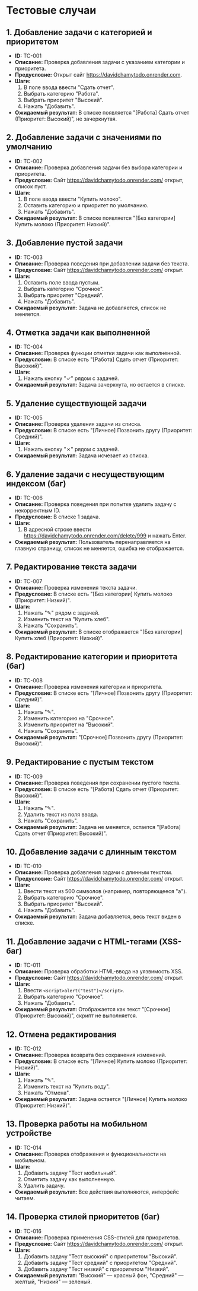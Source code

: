# Тестовые случаи

## 1. Добавление задачи с категорией и приоритетом
- **ID:** TC-001  
- **Описание:** Проверка добавления задачи с указанием категории и приоритета.  
- **Предусловие:** Открыт сайт https://davidchamytodo.onrender.com.  
- **Шаги:**  
  1. В поле ввода ввести "Сдать отчет".  
  2. Выбрать категорию "Работа".  
  3. Выбрать приоритет "Высокий".  
  4. Нажать "Добавить".  
- **Ожидаемый результат:** В списке появляется "[Работа] Сдать отчет (Приоритет: Высокий)", не зачеркнутая.

## 2. Добавление задачи с значениями по умолчанию
- **ID:** TC-002  
- **Описание:** Проверка добавления задачи без выбора категории и приоритета.  
- **Предусловие:** Сайт https://davidchamytodo.onrender.com/ открыт, список пуст.  
- **Шаги:**  
  1. В поле ввода ввести "Купить молоко".  
  2. Оставить категорию и приоритет по умолчанию.  
  3. Нажать "Добавить".  
- **Ожидаемый результат:** В списке появляется "[Без категории] Купить молоко (Приоритет: Низкий)".

## 3. Добавление пустой задачи
- **ID:** TC-003  
- **Описание:** Проверка поведения при добавлении задачи без текста.  
- **Предусловие:** Сайт https://davidchamytodo.onrender.com/ открыт.  
- **Шаги:**  
  1. Оставить поле ввода пустым.  
  2. Выбрать категорию "Срочное".  
  3. Выбрать приоритет "Средний".  
  4. Нажать "Добавить".  
- **Ожидаемый результат:** Задача не добавляется, список не меняется.

## 4. Отметка задачи как выполненной
- **ID:** TC-004  
- **Описание:** Проверка функции отметки задачи как выполненной.  
- **Предусловие:** В списке есть "[Работа] Сдать отчет (Приоритет: Высокий)".  
- **Шаги:**  
  1. Нажать кнопку "✓" рядом с задачей.  
- **Ожидаемый результат:** Задача зачеркнута, но остается в списке.

## 5. Удаление существующей задачи
- **ID:** TC-005  
- **Описание:** Проверка удаления задачи из списка.  
- **Предусловие:** В списке есть "[Личное] Позвонить другу (Приоритет: Средний)".  
- **Шаги:**  
  1. Нажать кнопку "✗" рядом с задачей.  
- **Ожидаемый результат:** Задача исчезает из списка.

## 6. Удаление задачи с несуществующим индексом (баг)
- **ID:** TC-006  
- **Описание:** Проверка поведения при попытке удалить задачу с некорректным ID.  
- **Предусловие:** В списке 1 задача.  
- **Шаги:**  
  1. В адресной строке ввести https://davidchamytodo.onrender.com/delete/999 и нажать Enter.  
- **Ожидаемый результат:** Пользователь перенаправляется на главную страницу, список не меняется, ошибка не отображается.

## 7. Редактирование текста задачи
- **ID:** TC-007  
- **Описание:** Проверка изменения текста задачи.  
- **Предусловие:** В списке есть "[Без категории] Купить молоко (Приоритет: Низкий)".  
- **Шаги:**  
  1. Нажать "✎" рядом с задачей.  
  2. Изменить текст на "Купить хлеб".  
  3. Нажать "Сохранить".  
- **Ожидаемый результат:** В списке отображается "[Без категории] Купить хлеб (Приоритет: Низкий)".

## 8. Редактирование категории и приоритета (баг)
- **ID:** TC-008  
- **Описание:** Проверка изменения категории и приоритета.  
- **Предусловие:** В списке есть "[Личное] Позвонить другу (Приоритет: Средний)".  
- **Шаги:**  
  1. Нажать "✎".  
  2. Изменить категорию на "Срочное".  
  3. Изменить приоритет на "Высокий".  
  4. Нажать "Сохранить".  
- **Ожидаемый результат:** "[Срочное] Позвонить другу (Приоритет: Высокий)".

## 9. Редактирование с пустым текстом
- **ID:** TC-009  
- **Описание:** Проверка поведения при сохранении пустого текста.  
- **Предусловие:** В списке есть "[Работа] Сдать отчет (Приоритет: Высокий)".  
- **Шаги:**  
  1. Нажать "✎".  
  2. Удалить текст из поля ввода.  
  3. Нажать "Сохранить".  
- **Ожидаемый результат:** Задача не меняется, остается "[Работа] Сдать отчет (Приоритет: Высокий)".

## 10. Добавление задачи с длинным текстом
- **ID:** TC-010  
- **Описание:** Проверка добавления задачи с длинным текстом.  
- **Предусловие:** Сайт https://davidchamytodo.onrender.com/ открыт.  
- **Шаги:**  
  1. Ввести текст из 500 символов (например, повторяющееся "a").  
  2. Выбрать категорию "Срочное".  
  3. Выбрать приоритет "Высокий".  
  4. Нажать "Добавить".  
- **Ожидаемый результат:** Задача добавляется, весь текст виден в списке.

## 11. Добавление задачи с HTML-тегами (XSS-баг)
- **ID:** TC-011  
- **Описание:** Проверка обработки HTML-ввода на уязвимость XSS.  
- **Предусловие:** Сайт https://davidchamytodo.onrender.com/ открыт.  
- **Шаги:**  
  1. Ввести `<script>alert("test")</script>`.  
  2. Выбрать категорию "Срочное".  
  3. Нажать "Добавить".  
- **Ожидаемый результат:** Отображается как текст "[Срочное] <script>alert("test")</script> (Приоритет: Высокий)", скрипт не выполняется.

## 12. Отмена редактирования
- **ID:** TC-012  
- **Описание:** Проверка возврата без сохранения изменений.  
- **Предусловие:** В списке есть "[Личное] Купить молоко (Приоритет: Низкий)".  
- **Шаги:**  
  1. Нажать "✎".  
  2. Изменить текст на "Купить воду".  
  3. Нажать "Отмена".  
- **Ожидаемый результат:** Задача остается "[Личное] Купить молоко (Приоритет: Низкий)".

## 13. Проверка работы на мобильном устройстве
- **ID:** TC-014  
- **Описание:** Проверка отображения и функциональности на мобильном.  
- **Шаги:**  
  1. Добавить задачу "Тест мобильный".  
  2. Отметить задачу как выполненную.  
  3. Удалить задачу.  
- **Ожидаемый результат:** Все действия выполняются, интерфейс читаем.

## 14. Проверка стилей приоритетов (баг)
- **ID:** TC-016  
- **Описание:** Проверка применения CSS-стилей для приоритетов.  
- **Предусловие:** Сайт https://davidchamytodo.onrender.com/ открыт.  
- **Шаги:**  
  1. Добавить задачу "Тест высокий" с приоритетом "Высокий".  
  2. Добавить задачу "Тест средний" с приоритетом "Средний".  
  3. Добавить задачу "Тест низкий" с приоритетом "Низкий".  
- **Ожидаемый результат:** "Высокий" — красный фон, "Средний" — желтый, "Низкий" — зеленый.
